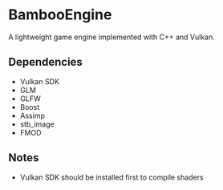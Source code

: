 # BambooEngine

A lightweight game engine implemented with C++ and Vulkan.

## Dependencies
- Vulkan SDK
- GLM
- GLFW
- Boost
- Assimp
- stb_image
- FMOD

## Notes
- Vulkan SDK should be installed first to compile shaders